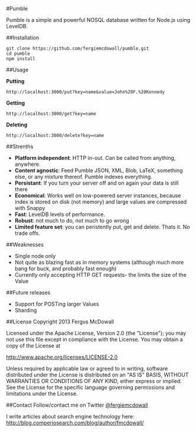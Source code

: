 #Pumble

Pumble is a simple and powerful NOSQL database written for Node.js using LevelDB.

##Installation

    git clone https://github.com/fergiemcdowall/pumble.git
    cd pumble
    npm install

##Usage

**Putting**

    http://localhost:3000/put?key=name&value=John%20F.%20Kennedy

**Getting**

    http://localhost:3000/get?key=name

**Deleting**

    http://localhost:3000/delete?key=name
    
##Strenths
*  **Platform independent**: HTTP in-out. Can be called from anything, anywhere.
*  **Content agnostic**: Feed Pumble JSON, XML, Blob, LaTeX, something else, or any mixture thereof. Pumble indexes everything.
*  **Persistant**: If you turn your server off and on again your data is still there
*  **Economical**: Works well on low-powered server instances, because index is stored on disk (not memory) and large values are compressed with Snappy
*  **Fast**: LevelDB levels of performance.
*  **Robust**: not much to do, not much to go wrong
*  **Limited feature set**: you can peristently put, get and delete. Thats it. No trade offs.

##Weaknesses
*  Single node only
*  Not quite as blazing fast as in memory systems (although much more bang for buck, and probably fast enough)
*  Currently only accepting HTTP GET requests- the limits the size of the Value

##Future releases
*  Support for POSTing larger Values
*  Sharding

##License
Copyright 2013 Fergus McDowall

Licensed under the Apache License, Version 2.0 (the "License");
you may not use this file except in compliance with the License.
You may obtain a copy of the License at

http://www.apache.org/licenses/LICENSE-2.0

Unless required by applicable law or agreed to in writing, software
distributed under the License is distributed on an "AS IS" BASIS,
WITHOUT WARRANTIES OR CONDITIONS OF ANY KIND, either express or implied.
See the License for the specific language governing permissions and
limitations under the License.

##Contact
Follow/contact me on Twitter [@fergiemcdowall](https://twitter.com/fergiemcdowall)

I write articles about search engine technology here: http://blog.comperiosearch.com/blog/author/fmcdowall/

